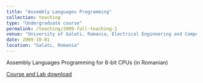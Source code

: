 ```yaml
---
title: "Assembly Languages Programming"
collection: teaching
type: "Undergraduate course"
permalink: /teaching/2009-fall-teaching-1
venue: "University of Galati, Romania, Electrical Engineering and Computer Science"
date: 2009-10-01
location: "Galati, Romania"
---
```

Assembly Languages Programming for 8-bit CPUs (in Romanian)

 [Course and Lab download](https://github.com/caxenie/cristianaxenie.github.io/raw/master/files/CristianAxenie_Assembly_Programming_Course_Lab.pdf)
